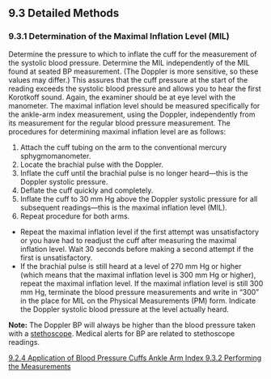 ## 9.3 Detailed Methods

### 9.3.1 Determination of the Maximal Inflation Level (MIL)

Determine the pressure to which to inflate the cuff for the measurement of the systolic blood pressure. Determine the MIL independently of the MIL found at seated BP measurement. (The Doppler is more sensitive, so these values may differ.) This assures that the cuff pressure at the start of the reading exceeds the systolic blood pressure and allows you to hear the first Korotkoff sound. Again, the examiner should be at eye level with the manometer. The maximal inflation level should be measured specifically for the ankle-arm index measurement, using the Doppler, independently from its measurement for the regular blood pressure measurement. The procedures for determining maximal inflation level are as follows:

1. Attach the cuff tubing on the arm to the conventional mercury sphygmomanometer.
2. Locate the brachial pulse with the Doppler.
3. Inflate the cuff until the brachial pulse is no longer heard—this is the Doppler systolic pressure.
4. Deflate the cuff quickly and completely.
5. Inflate the cuff to 30 mm Hg above the Doppler systolic pressure for all subsequent readings—this is the maximal inflation level (MIL).
6. Repeat procedure for both arms.

* Repeat the maximal inflation level if the first attempt was unsatisfactory or you have had to readjust the cuff after measuring the maximal inflation level. Wait 30 seconds before making a second attempt if the first is unsatisfactory.
* If the brachial pulse is still heard at a level of 270 mm Hg or higher (which means that the maximal inflation level is 300 mm Hg or higher), repeat the maximal inflation level. If the maximal inflation level is still 300 mm Hg, terminate the blood pressure measurements and write in “300” in the place for MIL on the Physical Measurements (PM) form. Indicate the Doppler systolic blood pressure at the level actually heard.

<div class="bs-callout bs-callout-info">
  <p>
    <strong>Note:</strong>
    The Doppler BP will always be higher than the blood pressure taken with a <u>stethoscope</u>. Medical alerts for BP are related to stethoscope readings.

  </p>
</div>

<div class="center">
<div class="btn-group">
  <a href=":pages_path:/manuals/ankle-arm-index/9-02-04-application-bp-cuffs.md" class="btn btn-default">
    <span class="glyphicon glyphicon-chevron-left"></span>
    9.2.4 Application of Blood Pressure Cuffs
  </a>

  <a href=":pages_path:/manuals/ankle-arm-index" class="btn btn-default">
    <span class="glyphicon glyphicon-chevron-up"></span>
    Ankle Arm Index
  </a>

  <a href=":pages_path:/manuals/ankle-arm-index/9-03-02-performing-measurements.md" class="btn btn-success">
    9.3.2 Performing the Measurements
    <span class="glyphicon glyphicon-chevron-right"></span>
  </a>
</div>
</div>
